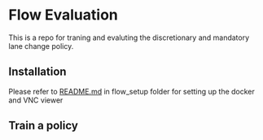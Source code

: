 # Flow Evaluation
This is a repo for traning and evaluting the discretionary and mandatory lane change policy.

## Installation
Please refer to [README.md](flow_setup/README.md) in flow_setup folder for setting up the docker and VNC viewer

## Train a policy